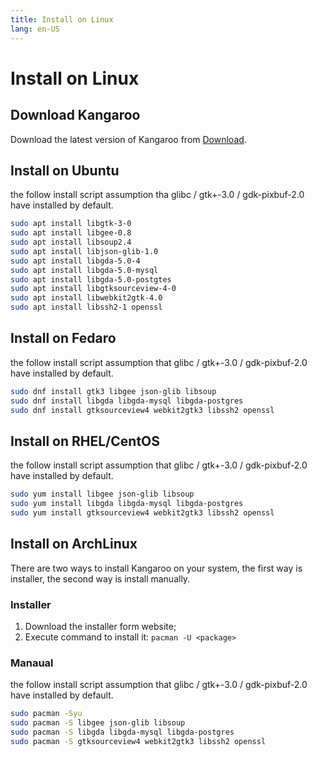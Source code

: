 ```yaml
---
title: Install on Linux
lang: en-US
---
```


# Install on Linux

## Download Kangaroo

Download the latest version of Kangaroo from [Download](../download).


## Install on Ubuntu
the follow install script assumption tha glibc / gtk+-3.0 / gdk-pixbuf-2.0 have installed by default.
```bash
sudo apt install libgtk-3-0
sudo apt install libgee-0.8
sudo apt install libsoup2.4
sudo apt install libjson-glib-1.0
sudo apt install libgda-5.0-4
sudo apt install libgda-5.0-mysql
sudo apt install libgda-5.0-postgtes
sudo apt install libgtksourceview-4-0
sudo apt install libwebkit2gtk-4.0
sudo apt install libssh2-1 openssl
```


## Install on Fedaro
the follow install script assumption that glibc / gtk+-3.0 / gdk-pixbuf-2.0 have installed by default.
```bash
sudo dnf install gtk3 libgee json-glib libsoup
sudo dnf install libgda libgda-mysql libgda-postgres
sudo dnf install gtksourceview4 webkit2gtk3 libssh2 openssl
```


## Install on RHEL/CentOS
the follow install script assumption that glibc / gtk+-3.0 / gdk-pixbuf-2.0 have installed by default.
```bash
sudo yum install libgee json-glib libsoup
sudo yum install libgda libgda-mysql libgda-postgres 
sudo yum install gtksourceview4 webkit2gtk3 libssh2 openssl
```

## Install on ArchLinux
There are two ways to install Kangaroo on your system, the first way is installer, the second way is install manually.

### Installer
1. Download the installer form website;
2. Execute command to install it: `pacman -U <package>`

### Manaual
the follow install script assumption that glibc / gtk+-3.0 / gdk-pixbuf-2.0 have installed by default.
```bash
sudo pacman -Syu
sudo pacman -S libgee json-glib libsoup
sudo pacman -S libgda libgda-mysql libgda-postgres 
sudo pacman -S gtksourceview4 webkit2gtk3 libssh2 openssl
```

<Vssue :issue-id="5" :title="$title" />

